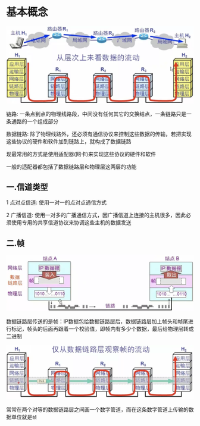 # 基本概念

![基本概念-1.webp](./基本概念-1.webp)

链路: 一条点到点的物理线路段，中间没有任何其它的交换结点，一条链路只是一条通路的一个组成部分

数据链路: 除了物理线路外，还必须有通信协议来控制这些数据的传输，若把实现这些协议的硬件和软件加到链路上，就构成了数据链路

现最常用的方式是使用适配器(网卡)来实现这些协议的硬件和软件

一般的适配器都包括了数据链路层和物理层这两层的功能

## 一.信道类型

1 点对点信道: 使用一对一的点对点通信方式

2 广播信道: 使用一对多的广播通信方式，因广播信道上连接的主机很多，因此必须使用专用的共享信道协议来协调这些主机的数据发送

## 二.帧

![基本概念-2.webp](./基本概念-2.webp)

数据链路层传送的是帧：IP数据包给数据链路层后，数据链路层加上帧头和帧尾进行标记，帧头的后面再跟着一个校验值，即帧内有多少个数据，最后给物理层转成二进制

![基本概念-3.webp](./基本概念-3.webp)

常常在两个对等的数据链路层之间画一个数字管道，而在这条数字管道上传输的数据单位就是`帧`
